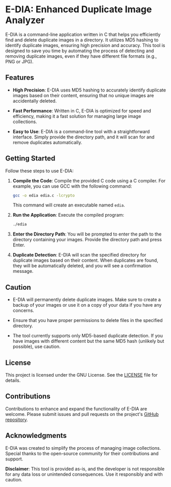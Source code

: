 # E-DIA: Enhanced Duplicate Image Analyzer

E-DIA is a command-line application written in C that helps you efficiently find and delete duplicate images in a directory. It utilizes MD5 hashing to identify duplicate images, ensuring high precision and accuracy. This tool is designed to save you time by automating the process of detecting and removing duplicate images, even if they have different file formats (e.g., PNG or JPG).

## Features

- **High Precision**: E-DIA uses MD5 hashing to accurately identify duplicate images based on their content, ensuring that no unique images are accidentally deleted.

- **Fast Performance**: Written in C, E-DIA is optimized for speed and efficiency, making it a fast solution for managing large image collections.

- **Easy to Use**: E-DIA is a command-line tool with a straightforward interface. Simply provide the directory path, and it will scan for and remove duplicates automatically.

## Getting Started

Follow these steps to use E-DIA:

1. **Compile the Code**: Compile the provided C code using a C compiler. For example, you can use GCC with the following command:

   ```bash
   gcc -o edia edia.c -lcrypto
   ```

   This command will create an executable named `edia`.

2. **Run the Application**: Execute the compiled program:

   ```bash
   ./edia
   ```

3. **Enter the Directory Path**: You will be prompted to enter the path to the directory containing your images. Provide the directory path and press Enter.

4. **Duplicate Detection**: E-DIA will scan the specified directory for duplicate images based on their content. When duplicates are found, they will be automatically deleted, and you will see a confirmation message.

## Caution

- E-DIA will permanently delete duplicate images. Make sure to create a backup of your images or use it on a copy of your data if you have any concerns.

- Ensure that you have proper permissions to delete files in the specified directory.

- The tool currently supports only MD5-based duplicate detection. If you have images with different content but the same MD5 hash (unlikely but possible), use caution.

## License

This project is licensed under the GNU License. See the [LICENSE](./LICENSE) file for details.

## Contributions

Contributions to enhance and expand the functionality of E-DIA are welcome. Please submit issues and pull requests on the project's [GitHub repository](https://github.com/FalconEthics/E-DIA).

## Acknowledgments

E-DIA was created to simplify the process of managing image collections. Special thanks to the open-source community for their contributions and support.

**Disclaimer**: This tool is provided as-is, and the developer is not responsible for any data loss or unintended consequences. Use it responsibly and with caution.
